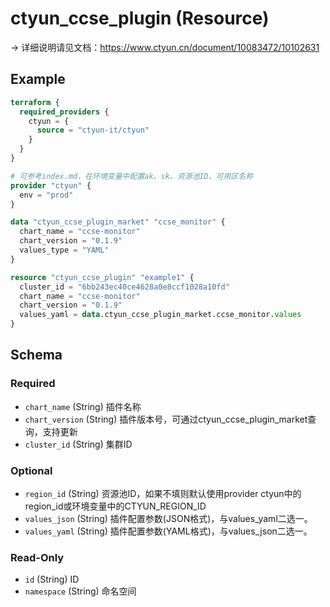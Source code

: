 # ctyun_ccse_plugin (Resource)
-> 详细说明请见文档：https://www.ctyun.cn/document/10083472/10102631



## Example

```terraform
terraform {
  required_providers {
    ctyun = {
      source = "ctyun-it/ctyun"
    }
  }
}

# 可参考index.md，在环境变量中配置ak、sk、资源池ID、可用区名称
provider "ctyun" {
  env = "prod"
}

data "ctyun_ccse_plugin_market" "ccse_monitor" {
  chart_name = "ccse-monitor"
  chart_version = "0.1.9"
  values_type = "YAML"
}

resource "ctyun_ccse_plugin" "example1" {
  cluster_id = "6bb243ec40ce4628a0e8ccf1028a10fd"
  chart_name = "ccse-monitor"
  chart_version = "0.1.9"
  values_yaml = data.ctyun_ccse_plugin_market.ccse_monitor.values
}
```

<!-- schema generated by tfplugindocs -->
## Schema

### Required

- `chart_name` (String) 插件名称
- `chart_version` (String) 插件版本号，可通过ctyun_ccse_plugin_market查询，支持更新
- `cluster_id` (String) 集群ID

### Optional

- `region_id` (String) 资源池ID，如果不填则默认使用provider ctyun中的region_id或环境变量中的CTYUN_REGION_ID
- `values_json` (String) 插件配置参数(JSON格式)，与values_yaml二选一。
- `values_yaml` (String) 插件配置参数(YAML格式)，与values_json二选一。

### Read-Only

- `id` (String) ID
- `namespace` (String) 命名空间